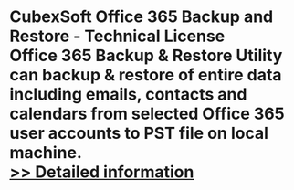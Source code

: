 # CubexSoft Office 365 Backup and Restore - Technical License<br />Office 365 Backup & Restore Utility can backup & restore of entire data including emails, contacts and calendars from selected Office 365 user accounts to PST file on local machine.<br />[>> Detailed information](https://secure.shareit.com/shareit/product.html?productid=300809893&affiliateid=200057808)